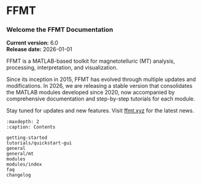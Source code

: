 # FFMT
### Welcome the FFMT Documentation
**Current version:** 6.0  
**Release date:** 2026-01-01

FFMT is a MATLAB-based toolkit for magnetotelluric (MT) analysis, processing, interpretation, and visualization.

Since its inception in 2015, FFMT has evolved through multiple updates and modifications.
In 2026, we are releasing a stable version that consolidates the MATLAB modules developed since 2020, now accompanied by comprehensive documentation and step-by-step tutorials for each module.

Stay tuned for updates and new features. Visit [ffmt.xyz](https://www.ffmt.xyz/) for the latest news.

```{toctree}
:maxdepth: 2
:caption: Contents

getting-started
tutorials/quickstart-gui
general
general/mt
modules
modules/index
faq
changelog
